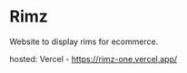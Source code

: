 <H1>Rimz</H1>
 Website to display rims for ecommerce.

 hosted: Vercel - https://rimz-one.vercel.app/
